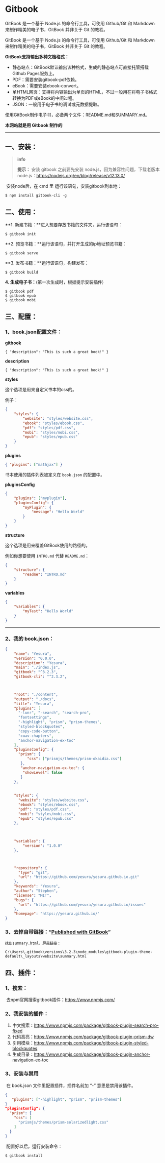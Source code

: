 # Gitbook

GitBook 是一个基于 Node.js 的命令行工具，可使用 Github/Git 和 Markdown 来制作精美的电子书，GitBook 并非关于 Git 的教程。

GitBook 是一个基于 Node.js 的命令行工具，可使用 Github/Git 和 Markdown 来制作精美的电子书，GitBook 并非关于 Git 的教程。

**GitBook支持输出多种文档格式：**

* 静态站点：GitBook默认输出该种格式，生成的静态站点可直接托管搭载Github Pages服务上。
* PDF：需要安装gitbook-pdf依赖。
* eBook：需要安装ebook-convert。
* 单HTML网页：支持将内容输出为单页的HTML，不过一般用在将电子书格式转换为PDF或eBook的中间过程。
* JSON：一般用于电子书的调试或元数据提取。

使用GitBook制作电子书，必备两个文件：README.md和SUMMARY.md。

**本网站就是用 Gitbook 制作的**

<hr>

## 一、安装：

> **info**
>
> **提示：** 安装 gitbook 之前要先安装 node.js，因为兼容性问题，下载老版本node.js：https://nodejs.org/en/blog/release/v12.13.0/

​	安装node后，在 cmd 里 运行该语句，安装gitbook到本地：

```js
$ npm install gitbook-cli -g
```

## 二、使用：

**1. 新建书籍：**进入想要存放书籍的文件夹，运行该语句：

```
$ gitbook init
```

**2. 预览书籍：**运行该语句，并打开生成的ip地址预览书籍：

```
$ gitbook serve
```

**3. 发布书籍：**运行该语句，构建发布：

```
$ gitbook build
```

**4. 生成电子书：**(第一次生成时，根据提示安装插件)

```
$ gitbook pdf
$ gitbook epub
$ gitbook mobi
```

## 三、配置：

### 1、book.json配置文件：

**gitbook**

`{ "description": "This is such a great book!" }`

**description**

`{ "description": "This is such a great book!" }`

**styles**

这个选项是用来自定义书本的css的。

例子：

```json
{
    "styles": {
        "website": "styles/website.css",
        "ebook": "styles/ebook.css",
        "pdf": "styles/pdf.css",
        "mobi": "styles/mobi.css",
        "epub": "styles/epub.css"
    }
}
```

**plugins**

```json
{ "plugins": ["mathjax"] }
```

书本使用的插件列表被定义在 `book.json` 的配置中。

**pluginsConfig**

```json
{
    "plugins": ["myplugin"],
    "pluginsConfig": {
        "myPlugin": {
            "message": "Hello World"
        }
    }
}
```

**structure**

这个选项是用来覆盖GitBook使用的路径的。

例如你想要使用 `INTRO.md` 代替 `README.md`：

```json
{
    "structure": {
        "readme": "INTRO.md"
    }
}
```

**variables**

```json
{
    "variables": {
        "myTest": "Hello World"
    }
}
```

<hr>

### 2、我的 book.json：

```json
{
    "name": "Yesura",
    "version": "0.0.0",
    "description": "Yesura",
    "main": "./index.js",
    "gitbook": "^3.2.3",
    "gitbook-cli": "^2.3.2",
    


    "root": "./content",
    "output": "./docs",
    "title": "Yesura",
    "plugins": [
      "-lunr", "-search", "search-pro",
      "fontsettings", 
      "-highlight", "prism", "prism-themes",
      "styled-blockquotes",
      "copy-code-button",
      "cuav-chapters",
      "anchor-navigation-ex-toc"
    ],
    "pluginsConfig": {
      "prism": {
          "css": ["prismjs/themes/prism-okaidia.css"]
       },
       "anchor-navigation-ex-toc": {
        "showLevel": false
       }
    },
    
    
    "styles": {
      "website": "styles/website.css",
      "ebook": "styles/ebook.css",
      "pdf": "styles/pdf.css",
      "mobi": "styles/mobi.css",
      "epub": "styles/epub.css"
    },
    

    
    "variables": {
        "version": "1.0.0"
    },



    "repository": {
      "type": "git",
      "url": "https://github.com/yesura/yesura.github.io.git"
    },
    "keywords": "Yesura",
    "author": "Stephen",
    "license": "MIT",
    "bugs": {
      "url": "https://github.com/yesura/yesura.github.io/issues"
    },
    "homepage": "https://yesura.github.io/"
}  
```

### 3、去掉自带链接：“[Published with GitBook](https://www.gitbook.com/)”

	找到summary.html，屏蔽链接：

```
C:\Users\.gitbook\versions\3.2.3\node_modules\gitbook-plugin-theme-default\_layouts\website\summary.html
```
## 四、插件：
### 1、搜索：

​	去npm官网搜索gitbook插件：https://www.npmjs.com/

### 2、我安装的插件：

1. 中文搜索：https://www.npmjs.com/package/gitbook-plugin-search-pro-fixed
2. 代码高亮：https://www.npmjs.com/package/gitbook-plugin-prism-dw
3. 引用模块：https://www.npmjs.com/package/gitbook-plugin-styled-blockquotes
4. 生成目录：https://www.npmjs.com/package/gitbook-plugin-anchor-navigation-ex-toc

### 3、安装与禁用

​	在 book.json 文件里配置插件，插件名前加 “-” 意思是禁用该插件。

```json
{
   "plugins": ["-highlight", "prism", "prism-themes"]
}
"pluginsConfig": {
  "prism": {
    "css": [
      "prismjs/themes/prism-solarizedlight.css"
    ]
  }
}
```

​	配置好以后，运行安装命令：

```
$ gitbook install
```

